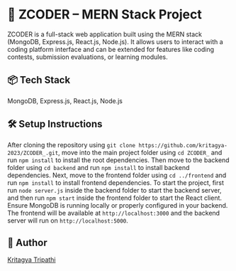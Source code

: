 # 🚀 ZCODER – MERN Stack Project

ZCODER is a full-stack web application built using the MERN stack (MongoDB, Express.js, React.js, Node.js). It allows users to interact with a coding platform interface and can be extended for features like coding contests, submission evaluations, or learning modules.

## 📦 Tech Stack
MongoDB, Express.js, React.js, Node.js

## 🛠️ Setup Instructions

After cloning the repository using `git clone https://github.com/kritagya-2023/ZCODER_.git`, move into the main project folder using `cd ZCODER_` and run `npm install` to install the root dependencies. Then move to the backend folder using `cd backend` and run `npm install` to install backend dependencies. Next, move to the frontend folder using `cd ../frontend` and run `npm install` to install frontend dependencies. To start the project, first run `node server.js` inside the backend folder to start the backend server, and then run `npm start` inside the frontend folder to start the React client. Ensure MongoDB is running locally or properly configured in your backend. The frontend will be available at `http://localhost:3000` and the backend server will run on `http://localhost:5000`.

## 👤 Author
[Kritagya Tripathi](https://github.com/kritagya-2023)
